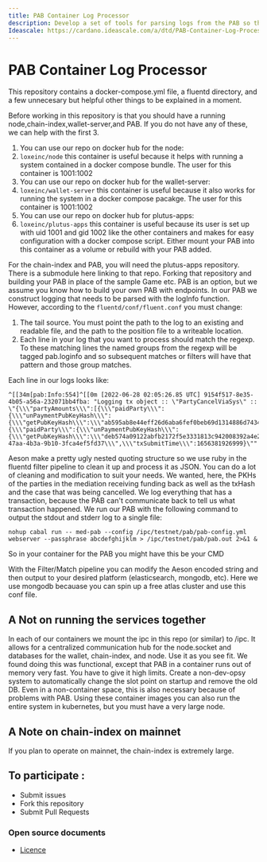 ```yaml
---
title: PAB Container Log Processor
description: Develop a set of tools for parsing logs from the PAB so that they are queriable from the frontend to determine state following transactions.
Ideascale: https://cardano.ideascale.com/a/dtd/PAB-Container-Log-Processor/384450-48088
---
```


# PAB Container Log Processor

This repository contains a docker-compose.yml file, a fluentd directory, and a few unnecesary but helpful other things to be explained in a moment.

Before working in this repository is that you should have a running node,chain-index,wallet-server,and PAB. If you do not have any of these, we can help with the first 3.
1. You can use our repo on docker hub for the node: 
  1. `loxeinc/node` this container is useful because it helps with running a system contained in a docker compose bundle. The user for this container is 1001:1002
2. You can use our repo on docker hub for the wallet-server:
  1. `loxeinc/wallet-server` this container is useful because it also works for running the system in a docker compose pacakge. The user for this container is 1001:1002
3. You can use our repo on docker hub for plutus-apps:
  1. `loxeinc/plutus-apps` this container is useful because its user is set up with uid 1001 and gid 1002 like the other containers and makes for easy configuration with a docker compose script. Either mount your PAB into this container as a volume or rebuild with your PAB added.

For the chain-index and PAB, you will need the plutus-apps repository. There is a submodule here linking to that repo. Forking that repository and building your PAB in place of the sample Game etc. PAB is an option, but we assume you know how to build your own PAB with endpoints. In our PAB we construct logging that needs to be parsed with the logInfo function. However, according to the `fluentd/conf/fluent.conf` you must change:
1. The tail source. You must point the path to the log to an existing and readable file, and the path to the position file to a writeable location.
2. Each line in your log that you want to process should match the regexp. To these matching lines the named groups from the regexp will be tagged pab.loginfo and so subsequent matches or filters will have that pattern and those group matches.


Each line in our logs looks like:
```
^[[34m[pab:Info:554]^[[0m [2022-06-28 02:05:26.85 UTC] 9154f517-8e35-4b05-a56a-232071bb4fba: "Logging tx object :: \"PartyCancelViaSys\" :: \"{\\\"partyAmounts\\\":[{\\\"paidParty\\\":{\\\"unPaymentPubKeyHash\\\":{\\\"getPubKeyHash\\\":\\\"ab595ab8e44eff26d6aba6fef0beb69d1314886d7434da0cabea2c52\\\"}},\\\"lovelace\\\":120000000000000},{\\\"paidParty\\\":{\\\"unPaymentPubKeyHash\\\":{\\\"getPubKeyHash\\\":\\\"deb574a09122abfb2172f5e3331813c942008392a4e28aaac04f57e3\\\"}},\\\"lovelace\\\":240000000000000}],\\\"txHash\\\":\\\"5822fcf201f3b5f8eb580a9e7433099826362a8b0face7b93d08bf4af0b681e6\\\",\\\"txCaseId\\\":\\\"41c09aaf-47aa-4b3a-9b10-3fca4ef5fd37\\\",\\\"txSubmitTime\\\":1656381926999}\""
```

Aeson make a pretty ugly nested quoting structure so we use ruby in the fluentd filter pipeline to clean it up and process it as JSON. You can do a lot of cleaning and modification to suit your needs. We wanted, here, the PKHs of the parties in the mediation receiving funding back as well as the txHash and the case that was being cancelled. We log everything that has a transaction, because the PAB can't communicate back to tell us what transaction happened. We run our PAB with the following command to output the stdout and stderr log to a single file:
```
nohup cabal run -- med-pab --config /ipc/testnet/pab/pab-config.yml webserver --passphrase abcdefghijklm > /ipc/testnet/pab/pab.out 2>&1 &
```
So in your container for the PAB you might have this be your CMD

With the Filter/Match pipeline you can modify the Aeson encoded string and then output to your desired platform (elasticsearch, mongodb, etc). Here we use mongodb becauase you can spin up a free atlas cluster and use this conf file.

## A Not on running the services together

In each of our containers we mount the ipc in this repo (or similar) to /ipc. It allows for a centralized communication hub for the node.socket and databases for the wallet, chain-index, and node. Use it as you see fit. We found doing this was functional, except that PAB in a container runs out of memory very fast. You have to give it high limits. Create a non-dev-opsy system to automatically change the slot point on startup and remove the old DB. Even in a non-container space, this is also necessary because of problems with PAB. Using these container images you can also run the entire system in kubernetes, but you must have a very large node.

## A Note on chain-index on mainnet

If you plan to operate on mainnet, the chain-index is extremely large. 

## To participate :
* Submit issues
* Fork this repository
* Submit Pull Requests

### Open source documents 
- [Licence](https://github.com/Catalyst-Challenges/F7-Open-Source-Developer-Ecosystem/blob/main/LICENSE)


